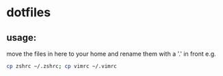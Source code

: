 # dotfiles

## usage:
move the files in here to your home and rename them with a '.' in front
e.g. 
```bash
cp zshrc ~/.zshrc; cp vimrc ~/.vimrc
```
